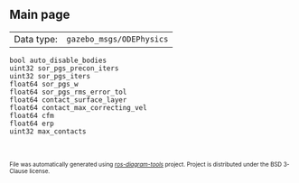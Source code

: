 <!--
File was automatically generated using 'ros-diagram-tools' project.
Project is distributed under the BSD 3-Clause license.
-->

## Main page

|     |     |
| --- | --- |
| Data type: | `gazebo_msgs/ODEPhysics` |

```
bool auto_disable_bodies
uint32 sor_pgs_precon_iters
uint32 sor_pgs_iters
float64 sor_pgs_w
float64 sor_pgs_rms_error_tol
float64 contact_surface_layer
float64 contact_max_correcting_vel
float64 cfm
float64 erp
uint32 max_contacts


```


</br>
<font size="1">
File was automatically generated using <a href="https://github.com/anetczuk/ros-diagram-tools"><i>ros-diagram-tools</i></a> project.
Project is distributed under the BSD 3-Clause license.
</font>
